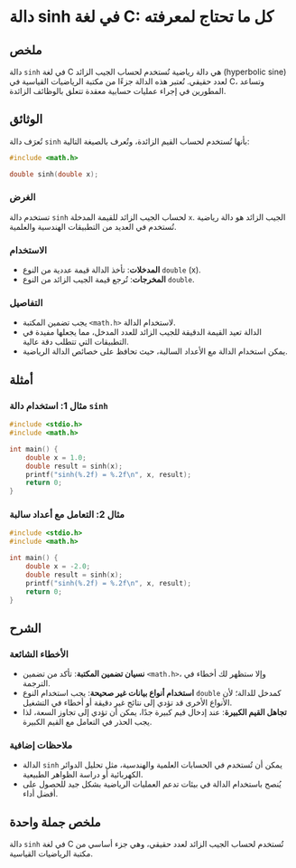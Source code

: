 <!--
Meta Description: # دالة sinh في لغة C: كل ما تحتاج لمعرفته ## ملخص دالة `sinh` في لغة C هي دالة رياضية تُستخدم لحساب الجيب الزائد (hyperbolic sine) لعدد حقيقي. تُعتبر ...
Meta Keywords: sinh, double, دالة, الدالة, الزائد
-->

# دالة sinh في لغة C: كل ما تحتاج لمعرفته

## ملخص
دالة `sinh` في لغة C هي دالة رياضية تُستخدم لحساب الجيب الزائد (hyperbolic sine) لعدد حقيقي. تُعتبر هذه الدالة جزءًا من مكتبة الرياضيات القياسية في C، وتساعد المطورين في إجراء عمليات حسابية معقدة تتعلق بالوظائف الزائدة.

## الوثائق
تُعرَف دالة `sinh` بأنها تُستخدم لحساب القيم الزائدة، وتُعرف بالصيغة التالية:

```c
#include <math.h>

double sinh(double x);
```

### الغرض
تستخدم دالة `sinh` لحساب الجيب الزائد للقيمة المدخلة `x`. الجيب الزائد هو دالة رياضية تُستخدم في العديد من التطبيقات الهندسية والعلمية.

### الاستخدام
- **المدخلات**: تأخذ الدالة قيمة عددية من النوع `double` (x).
- **المخرجات**: تُرجع قيمة الجيب الزائد من النوع `double`.

### التفاصيل
- يجب تضمين المكتبة `<math.h>` لاستخدام الدالة.
- الدالة تعيد القيمة الدقيقة للجيب الزائد للعدد المدخل، مما يجعلها مفيدة في التطبيقات التي تتطلب دقة عالية.
- يمكن استخدام الدالة مع الأعداد السالبة، حيث تحافظ على خصائص الدالة الرياضية.

## أمثلة
### مثال 1: استخدام دالة `sinh`
```c
#include <stdio.h>
#include <math.h>

int main() {
    double x = 1.0;
    double result = sinh(x);
    printf("sinh(%.2f) = %.2f\n", x, result);
    return 0;
}
```

### مثال 2: التعامل مع أعداد سالبة
```c
#include <stdio.h>
#include <math.h>

int main() {
    double x = -2.0;
    double result = sinh(x);
    printf("sinh(%.2f) = %.2f\n", x, result);
    return 0;
}
```

## الشرح
### الأخطاء الشائعة
- **نسيان تضمين المكتبة**: تأكد من تضمين `<math.h>`، وإلا ستظهر لك أخطاء في الترجمة.
- **استخدام أنواع بيانات غير صحيحة**: يجب استخدام النوع `double` كمدخل للدالة؛ لأن الأنواع الأخرى قد تؤدي إلى نتائج غير دقيقة أو أخطاء في التشغيل.
- **تجاهل القيم الكبيرة**: عند إدخال قيم كبيرة جدًا، يمكن أن تؤدي إلى تجاوز السعة، لذا يجب الحذر في التعامل مع القيم الكبيرة.

### ملاحظات إضافية
- الدالة `sinh` يمكن أن تُستخدم في الحسابات العلمية والهندسية، مثل تحليل الدوائر الكهربائية أو دراسة الظواهر الطبيعية.
- يُنصح باستخدام الدالة في بيئات تدعم العمليات الرياضية بشكل جيد للحصول على أفضل أداء.

## ملخص جملة واحدة
دالة `sinh` في لغة C تُستخدم لحساب الجيب الزائد لعدد حقيقي، وهي جزء أساسي من مكتبة الرياضيات القياسية.